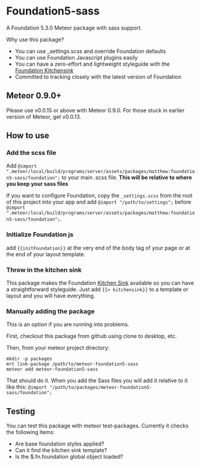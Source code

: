 # Foundation5-sass

A Foundation 5.3.0 Meteor package with sass support.

Why use this package?

* You can use _settings.scss and override Foundation defaults
* You can use Foundation Javascript plugins easily
* You can have a zero-effort and lightweight styleguide with the [Foundation Kitchensink](http://foundation.zurb.com/docs/components/kitchen_sink.html)
* Committed to tracking closely with the latest version of Foundation

## Meteor 0.9.0+

Please use v0.0.15 or above with Meteor 0.9.0. For those stuck in earlier version of Meteor, get v0.0.13.

## How to use

### Add the scss file

Add `@import ".meteor/local/build/programs/server/assets/packages/matthew:foundation5-sass/foundation";` to your main .scss file. **This will be relative to where you keep your sass files**

If you want to configure Foundation, copy the `_settings.scss` from the root of this project into your app and add `@import "/path/to/settings";` before `@import ".meteor/local/build/programs/server/assets/packages/matthew:foundation5-sass/foundation";`.

### Initialize Foundation js

add `{{initFoundation}}` at the very end of the body tag of your page or at the end of your layout template.

### Throw in the kitchen sink
This package makes the Foundation [Kitchen Sink](foundation.zurb.com/docs/components/kitchen_sink.html) available so you can have a straightforward styleguide. Just add `{{> kitchensink}}` to a template or layout and you will have everything.

### Manually adding the package

This is an option if you are running into problems.

First, checkout this package from github using clone to desktop, etc.

Then, from your meteor project directory:

```
mkdir -p packages
mrt link-package /path/to/meteor-foundation5-sass
meteor add meteor-foundation5-sass
```

That should do it. When you add the Sass files you will add it relative to it like this: `@import "/path/to/packages/meteor-foundation5-sass/foundation";`



## Testing

You can test this package with meteor test-packages. Currently it checks the following items:

- Are base foundation styles applied?
- Can it find the kitchen sink template?
- Is the $.fn.foundation global object loaded?